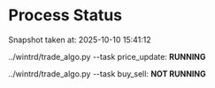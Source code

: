 # Process Status

Snapshot taken at: 2025-10-10 15:41:12

../wintrd/trade_algo.py --task price_update: **RUNNING**

../wintrd/trade_algo.py --task buy_sell: **NOT RUNNING**

